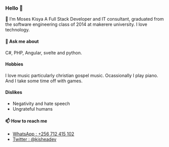 ### Hello 👋

🔭 I’m Moses Kisya
A Full Stack Developer and IT consultant, graduated from the software engineering class of 2014 at makerere university.
I love technology.

#### 💬 Ask me about
C#, PHP, Angular, svelte and python.

#### Hobbies
I love music particularly christian gospel music.
Ocassionally I play piano.
And I take some time off with games.

#### Dislikes
- Negativity and hate speech
- Ungrateful humans

#### 📫 How to reach me
- [WhatsApp : +256 712 415 102](https://wa.me/256712415102?text=Hello%2C%20can%20we%20have%20a%20chat%3F)
- [Twitter  : @kisheadev](https://twitter.com/kisheadev)
